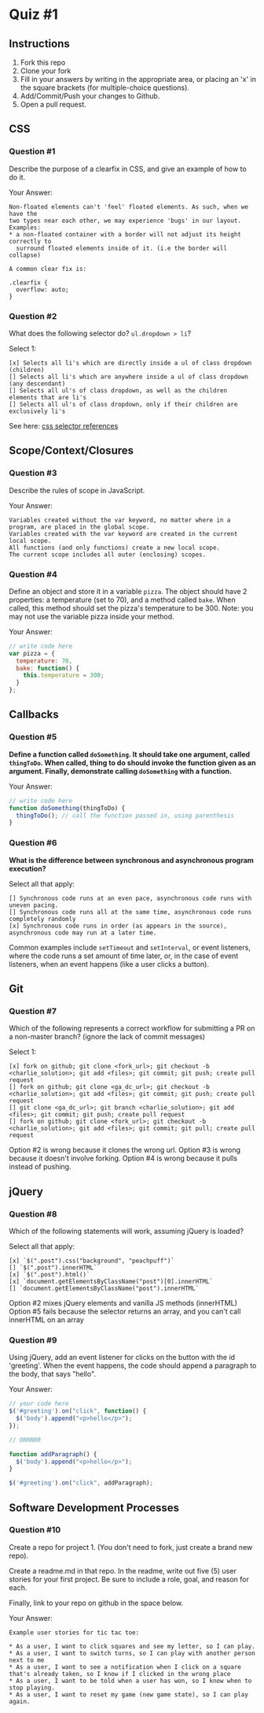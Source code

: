 # Quiz #1

## Instructions

1. Fork this repo
2. Clone your fork
3. Fill in your answers by writing in the appropriate area, or placing an 'x' in
the square brackets (for multiple-choice questions).
4. Add/Commit/Push your changes to Github.
5. Open a pull request.

## CSS

### Question #1

Describe the purpose of a clearfix in CSS, and give an example of how to do it.

Your Answer:
```text
Non-floated elements can't 'feel' floated elements. As such, when we have the
two types near each other, we may experience 'bugs' in our layout. Examples:
* a non-floated container with a border will not adjust its height correctly to
  surround floated elements inside of it. (i.e the border will collapse)

A common clear fix is:

.clearfix {
  overflow: auto;
}
```

### Question #2

What does the following selector do?  `ul.dropdown > li`?

Select 1:
```
[x] Selects all li's which are directly inside a ul of class dropdown (children)
[] Selects all li's which are anywhere inside a ul of class dropdown (any descendant)
[] Selects all ul's of class dropdown, as well as the children elements that are li's
[] Selects all ul's of class dropdown, only if their children are exclusively li's
```

See here: [css selector references](http://www.w3schools.com/cssref/css_selectors.asp)

## Scope/Context/Closures

### Question #3

Describe the rules of scope in JavaScript.

Your Answer:
```text
Variables created without the var keyword, no matter where in a program, are placed in the global scope.
Variables created with the var keyword are created in the current local scope.
All functions (and only functions) create a new local scope.
The current scope includes all outer (enclosing) scopes.
```


### Question #4

Define an object and store it in a variable `pizza`. The object should have 2
properties: a temperature (set to 70), and a method called `bake`. When called,
this method should set the pizza's temperature to be 300. Note: you may not use
the variable pizza inside your method.

Your Answer:
```js
// write code here
var pizza = {
  temperature: 70,
  bake: function() {
    this.temperature = 300;
  }
};
```

## Callbacks

### Question #5

**Define a function called `doSomething`. It should take one argument, called
`thingToDo`. When called, thing to do should invoke the function given as an
argument. Finally, demonstrate calling `doSomething` with a function.**

Your Answer:
```js
// write code here
function doSomething(thingToDo) {
  thingToDo(); // call the function passed in, using parenthesis
}
```

### Question #6

**What is the difference between synchronous and asynchronous program execution?**

Select all that apply:
```
[] Synchronous code runs at an even pace, asynchronous code runs with uneven pacing.
[] Synchronous code runs all at the same time, asynchronous code runs completely randomly
[x] Synchronous code runs in order (as appears in the source), asynchronous code may run at a later time.
```

Common examples include `setTimeout` and `setInterval`, or event listeners,
where the code runs a set amount of time later, or, in the case of event
listeners, when an event happens (like a user clicks a button).

## Git

### Question #7

Which of the following represents a correct workflow for submitting a PR on a non-master branch?
(ignore the lack of commit messages)

Select 1:
```
[x] fork on github; git clone <fork_url>; git checkout -b <charlie_solution>; git add <files>; git commit; git push; create pull request
[] fork on github; git clone <ga_dc_url>; git checkout -b <charlie_solution>; git add <files>; git commit; git push; create pull request
[] git clone <ga_dc_url>; git branch <charlie_solution>; git add <files>; git commit; git push; create pull request
[] fork on github; git clone <fork_url>; git checkout -b <charlie_solution>; git add <files>; git commit; git pull; create pull request
```

Option #2 is wrong because it clones the wrong url.
Option #3 is wrong because it doesn't involve forking.
Option #4 is wrong because it pulls instead of pushing.


## jQuery

### Question #8

Which of the following statements will work, assuming jQuery is loaded?

Select all that apply:
```
[x] `$(".post").css("background", "peachpuff")`
[] `$(".post").innerHTML`
[x] `$(".post").html()`
[x] `document.getElementsByClassName("post")[0].innerHTML`
[] `document.getElementsByClassName("post").innerHTML`
```

Option #2 mixes jQuery elements and vanilla JS methods (innerHTML)
Option #5 fails because the selector returns an array, and you can't call innerHTML on an array


### Question #9

Using jQuery, add an event listener for clicks on the button with the id
'greeting'. When the event happens, the code should append a paragraph to the
body, that says "hello".

Your Answer:
```js
// your code here
$('#greeting').on("click", function() {
  $('body').append("<p>hello</p>");
});

// ORRRRR

function addParagraph() {
  $('body').append("<p>hello</p>");
}

$('#greeting').on("click", addParagraph);

```

## Software Development Processes

### Question #10

Create a repo for project 1. (You don't need to fork, just create a brand new repo).

Create a readme.md in that repo. In the readme, write out five (5) user stories for your first project. Be sure to include a
role, goal, and reason for each.

Finally, link to your repo on github in the space below.

Your Answer:
```text
Example user stories for tic tac toe:

* As a user, I want to click squares and see my letter, so I can play.
* As a user, I want to switch turns, so I can play with another person next to me
* As a user, I want to see a notification when I click on a square that's already taken, so I know if I clicked in the wrong place
* As a user, I want to be told when a user has won, so I know when to stop playing.
* As a user, I want to reset my game (new game state), so I can play again.
```
